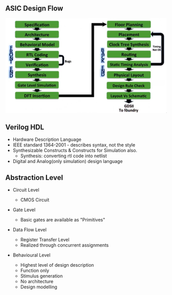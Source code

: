 
## ASIC Design Flow

![asic_design_flow](./images/asic_design_flow.png)

## Verilog HDL

- Hardware Description Language
- IEEE standard 1364-2001 - describes syntax, not the style
- Synthesizable Constructs & Constructs for Simulation also.
  - Synthesis: converting rtl code into netlist
- Digital and Analog(only simulation) design language 

## Abstraction Level
- Circuit Level
  - CMOS Circuit

- Gate Level
  - Basic gates are available as "Primitives"

- Data Flow Level
  - Register Transfer Level
  - Realized through concurrent assignments

- Behavioural Level
  - Highest level of design description
  - Function only
  - Stimulus generation
  - No architecture
  - Design modelling


